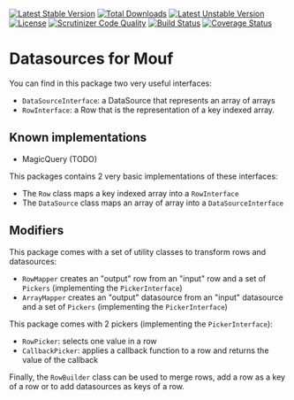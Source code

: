[![Latest Stable Version](https://poser.pugx.org/mouf/database.datasource.datasource-interface/v/stable)](https://packagist.org/packages/mouf/database.datasource.datasource-interface) [![Total Downloads](https://poser.pugx.org/mouf/database.datasource.datasource-interface/downloads)](https://packagist.org/packages/mouf/database.datasource.datasource-interface) [![Latest Unstable Version](https://poser.pugx.org/mouf/database.datasource.datasource-interface/v/unstable)](https://packagist.org/packages/mouf/database.datasource.datasource-interface) [![License](https://poser.pugx.org/mouf/database.datasource.datasource-interface/license)](https://packagist.org/packages/mouf/database.datasource.datasource-interface)
[![Scrutinizer Code Quality](https://scrutinizer-ci.com/g/thecodingmachine/database.datasource.datasource-interface/badges/quality-score.png?b=4.0)](https://scrutinizer-ci.com/g/thecodingmachine/database.datasource.datasource-interface/?branch=4.0)
[![Build Status](https://travis-ci.org/thecodingmachine/database.datasource.datasource-interface.svg?branch=4.0)](https://travis-ci.org/thecodingmachine/database.datasource.datasource-interface)
[![Coverage Status](https://coveralls.io/repos/thecodingmachine/database.datasource.datasource-interface/badge.svg?branch=4.0&service=github)](https://coveralls.io/github/thecodingmachine/database.datasource.datasource-interface?branch=4.0)

Datasources for Mouf
====================

You can find in this package two very useful interfaces:

- `DataSourceInterface`: a DataSource that represents an array of arrays
- `RowInterface`: a Row that is the representation of a key indexed array.

Known implementations
---------------------

- MagicQuery (TODO)

This packages contains 2 very basic implementations of these interfaces:

- The `Row` class maps a key indexed array into a `RowInterface`
- The `DataSource` class maps an array of array into a `DataSourceInterface`

Modifiers
---------

This package comes with a set of utility classes to transform rows and datasources:

- `RowMapper` creates an "output" row from an "input" row and a set of `Pickers` (implementing the `PickerInterface`)
- `ArrayMapper` creates an "output" datasource from an "input" datasource and a set of `Pickers` (implementing the `PickerInterface`)

This package comes with 2 pickers (implementing the `PickerInterface`):

- `RowPicker`: selects one value in a row
- `CallbackPicker`: applies a callback function to a row and returns the value of the callback

Finally, the `RowBuilder` class can be used to merge rows, add a row as a key of a row or to add datasources as keys of a row.

